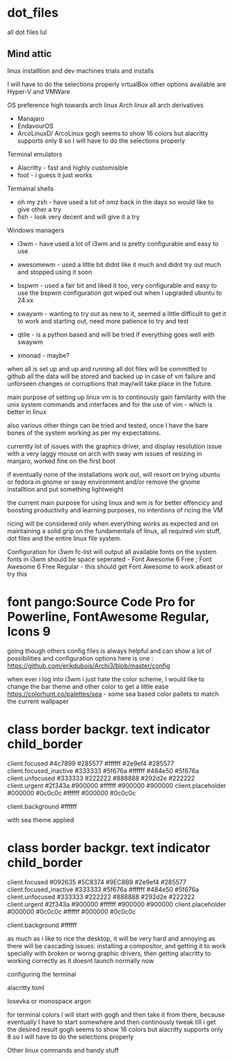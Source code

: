 # dot_files
all dot files lul 

## Mind attic 

linux installtion and dev machines trials and installs 


I will have to do the selections properly 
vrtualBox 
other options available are Hyper-V and VMWare 

OS preference high towards arch linux 
Arch linux 
all arch derivatives 
- Manajaro 
- EndavourOS 
- ArcoLinuxD/ ArcoLinux 
gogh seems to show 16 colors but alacritty supports only 8 so 
I will have to do the selections properly 

Terminal emulators 
- Alacritty - fast and highly customisible 
- foot - i guess it just works 

Termainal shells 
- oh my zsh - have used a lot of omz back in the days so would like to give other a try 
- fish - look very decent and will give it a try 

Windows managers 
- i3wm - have used a lot of i3wm and is pretty configurable and easy to use 
- awesomewm - used a little bit didnt like it much and didnt try out much and
    stopped using it soon 
- bspwm - used a fair bit and liked it too, very configurable and easy to use 
the bspwm configuration got wiped out when I upgraded ubuntu to 24.xx 

- swaywm - wanting to try out as new to it, seemed a little difficult to get it to work and 
    starting out, need more patience to try and test 
- qtile - is a python based and will be tried if everything goes well with swaywm 
- xmonad - maybe?

when all is set up and up and running all dot files will be committed to github
all the data will be stored and backed up in case of vm failure and unforseen changes or 
corruptions that may/will take place in the future. 

main purpose of setting up linux vm is to continously gain familarity with the 
unix system commands and interfaces and for the use of vim - which is better in linux 

also various other things can be tried and tested, once I have the bare bones of the 
system working as per my expectations.

currently lot of issues with the graphics driver, and display resolution
issue with a very laggy mouse on arch with sway wm 
issues of resizing in manjaro, worked fine on the first boot


if eventually none of the installations work out, will resort on trying ubuntu or 
fedora in gnome or sway environment 
and/or remove the gnome installtion and put something lightweight 

the current main purpose for using linux and wm is for better effencicy and 
boosting productivity and learning purposes, no intentions of ricing the VM

ricing will be considered only when everything works as expected and on 
maintaining a solid grip on the fundamentals of linux, all required vim stuff,
 dot files and the entire linux file system. 

Configuration for i3wm 
fc-list will output all available fonts on the system 
fonts in i3wm should be space seperated - Font Awesome 6 Free ; Font Awesome 6 Free Regular - this should get 
Font Awesome to work atleast 
or try this 
# font pango:Source Code Pro for Powerline, FontAwesome Regular, Icons 9

going though others config files is always helpful and can show a lot 
of possibilities and configuration options 
here is one : https://github.com/erikdubois/Archi3/blob/master/config

when ever i log into i3wm i just hate the color scheme, I would like to change the bar theme and other color
to get a little ease 
https://colorhunt.co/palettes/sea - some sea based color pallets to match the current wallpaper 

# class                 border  backgr. text    indicator child_border
client.focused          #4c7899 #285577 #ffffff #2e9ef4   #285577
client.focused_inactive #333333 #5f676a #ffffff #484e50   #5f676a
client.unfocused        #333333 #222222 #888888 #292d2e   #222222
client.urgent           #2f343a #900000 #ffffff #900000   #900000
client.placeholder      #000000 #0c0c0c #ffffff #000000   #0c0c0c

client.background       #ffffff

with sea theme applied 
# class                 border  backgr. text    indicator child_border
client.focused          #092635 #5C8374 #9EC8B9 #2e9ef4   #285577
client.focused_inactive #333333 #5f676a #ffffff #484e50   #5f676a
client.unfocused        #333333 #222222 #888888 #292d2e   #222222
client.urgent           #2f343a #900000 #ffffff #900000   #900000
client.placeholder      #000000 #0c0c0c #ffffff #000000   #0c0c0c

client.background       #ffffff


as much as i like to rice the desktop, it will be very hard and annoying as 
there will be cascading issues: installing a compositor, and getting it to work 
specially with broken or worng graphic drivers, then getting alacritty to working 
correctly as it doesnt launch normally now 


configuring the terminal 

alacritty.toml 

Iosevka
or 
monospace argon 

for terminal colors I will start with gogh and then take it from there,
because eventually I have to start somewhere and then continously tweak 
till i get the desired result 
gogh seems to show 16 colors but alacritty supports only 8 so 
I will have to do the selections properly 



Other linux commands and handy stuff 

